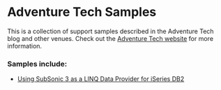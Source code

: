 Adventure Tech Samples
======================

This is a collection of support samples described in the Adventure Tech blog and other venues. Check out the [Adventure Tech website](http://www.adventuretechgroup.com) for more information.

### Samples include:
* [Using SubSonic 3 as a LINQ Data Provider for iSeries DB2](http://www.adventuretechgroup.com/2011/02/using-subsonic-3-as-a-linq-data-provider-for-iseries-db2/)
